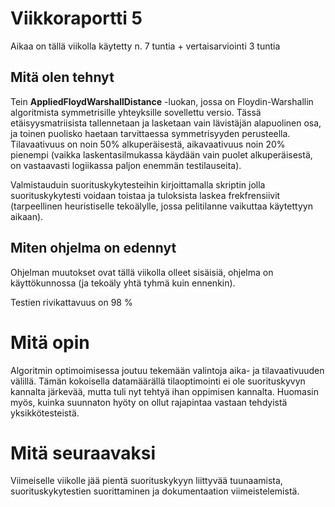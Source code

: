  # Viikkoraportti 5

Aikaa on tällä viikolla käytetty n. 7 tuntia + vertaisarviointi 3 tuntia

## Mitä olen tehnyt

Tein **AppliedFloydWarshallDistance** -luokan, jossa on Floydin-Warshallin algoritmista symmetrisille yhteyksille sovellettu versio. Tässä etäisyysmatriisista tallennetaan ja lasketaan vain lävistäjän alapuolinen osa, ja toinen puolisko haetaan tarvittaessa symmetrisyyden perusteella. Tilavaativuus on noin 50% alkuperäisestä, aikavaativuus noin 20% pienempi (vaikka laskentasilmukassa käydään vain puolet alkuperäisestä, on vastaavasti logiikassa paljon enemmän testilauseita).

Valmistauduin suorituskykytesteihin kirjoittamalla skriptin jolla suorituskykytesti voidaan toistaa ja tuloksista laskea frekfrensiivit (tarpeellinen heuristiselle tekoälylle, jossa pelitilanne vaikuttaa käytettyyn aikaan).

## Miten ohjelma on edennyt

Ohjelman muutokset ovat tällä viikolla olleet sisäisiä, ohjelma on käyttökunnossa (ja tekoäly yhtä tyhmä kuin ennenkin).

Testien rivikattavuus on 98 %

# Mitä opin

Algoritmin optimoimisessa joutuu tekemään valintoja aika- ja tilavaativuuden välillä. Tämän kokoisella datamäärällä tilaoptimointi ei ole suorituskyvyn kannalta järkevää, mutta tuli nyt tehtyä ihan oppimisen kannalta. Huomasin myös, kuinka suunnaton hyöty on ollut rajapintaa vastaan tehdyistä yksikkötesteistä.

# Mitä seuraavaksi

Viimeiselle viikolle jää pientä suorituskykyyn liittyvää tuunaamista, suorituskykytestien suorittaminen ja dokumentaation viimeistelemistä.
